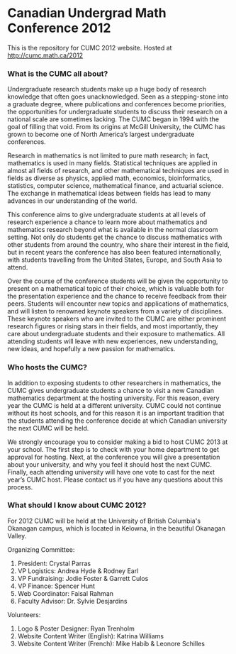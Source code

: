 Canadian Undergrad Math Conference 2012
========

This is the repository for CUMC 2012 website. Hosted at http://cumc.math.ca/2012

### What is the CUMC all about?

Undergraduate research students make up a huge body of research knowledge that often goes unacknowledged. Seen as a stepping-stone into a graduate degree, where publications and conferences become priorities, the opportunities for undergraduate students to discuss their research on a national scale are sometimes lacking. The CUMC began in 1994 with the goal of filling that void. From its origins at McGill University, the CUMC has grown to become one of North America’s largest undergraduate conferences.

Research in mathematics is not limited to pure math research; in fact, mathematics is used in many fields. Statistical techniques are applied in almost all fields of research, and other mathematical techniques are used in fields as diverse as physics, applied math, economics, bioinformatics, statistics, computer science, mathematical finance, and actuarial science. The exchange in mathematical ideas between fields has lead to many advances in our understanding of the world.

This conference aims to give undergraduate students at all levels of research experience a chance to learn more about mathematics and mathematics research beyond what is available in the normal classroom setting. Not only do students get the chance to discuss mathematics with other students from around the country, who share their interest in the field, but in recent years the conference has also been featured internationally, with students travelling from the United States, Europe, and South Asia to attend.

Over the course of the conference students will be given the opportunity to present on a mathematical topic of their choice, which is valuable both for the presentation experience and the chance to receive feedback from their peers. Students will encounter new topics and applications of mathematics, and will listen to renowned keynote speakers from a variety of disciplines. These keynote speakers who are invited to the CUMC are either prominent research figures or rising stars in their fields, and most importantly, they care about undergraduate students and their exposure to mathematics. All attending students will leave with new experiences, new understanding, new ideas, and hopefully a new passion for mathematics.


### Who hosts the CUMC?

In addition to exposing students to other researchers in mathematics, the CUMC gives undergraduate students a chance to visit a new Canadian mathematics department at the hosting university. For this reason, every year the CUMC is held at a different university. CUMC could not continue without its host schools, and for this reason it is an important tradition that the students attending the conference decide at which Canadian university the next CUMC will be held.

We strongly encourage you to consider making a bid to host CUMC 2013 at your school. The first step is to check with your home department to get approval for hosting. Next, at the conference you will give a presentation about your university, and why you feel it should host the next CUMC. Finally, each attending university will have one vote to cast for the next year’s CUMC host. Please contact us if you have any questions about this process.

### What should I know about CUMC 2012?

For 2012 CUMC will be held at the University of British Columbia's Okanagan campus, which is located in Kelowna, in the beautiful Okanagan Valley.

Organizing Committee:

1. President: Crystal Parras
2. VP Logistics: Andrea Hyde & Rodney Earl
3. VP Fundraising: Jodie Foster & Garrett Culos
4. VP Finance: Spencer Hunt
5. Web Coordinator: Faisal Rahman
6. Faculty Advisor: Dr. Sylvie Desjardins

Volunteers:

1. Logo & Poster Designer: Ryan Trenholm
2. Website Content Writer (English): Katrina Williams
3. Website Content Writer (French): Mike Habib & Leonore Schilles
